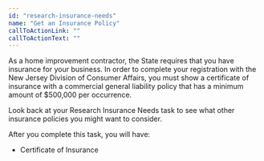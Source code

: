 ```yaml
---
id: "research-insurance-needs"
name: "Get an Insurance Policy"
callToActionLink: ""
callToActionText: ""
---
```


As a home improvement contractor, the State requires that you have insurance for your business. In order to complete your registration with the New Jersey Division of Consumer Affairs, you must show a certificate of insurance with a commercial general liability policy that has a minimum amount of $500,000 per occurrence. 

Look back at your Research Insurance Needs task to see what other insurance policies you might want to consider.

After you complete this task, you will have:
- Certificate of Insurance
